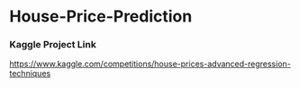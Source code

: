# House-Price-Prediction

### Kaggle Project Link
https://www.kaggle.com/competitions/house-prices-advanced-regression-techniques
